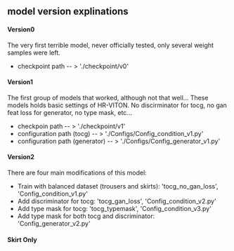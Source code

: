 ## model version explinations 
#### Version0
The very first terrible model, never officially tested, only several weight samples were left.
* checkpoint path -- > './checkpoint/v0'
#### Version1
The first group of models that worked, although not that well... These models holds basic settings of HR-VITON. No discirminator for tocg, no gan feat loss for generator, no type mask, etc...
* checkpoin path -- > './checkpoint/v1'
* configuration path (tocg) -- > './Configs/Config_condition_v1.py'
* configuration path (generator) -- > './Configs/Config_generator_v1.py'
#### Version2
There are four main modifications of this model:
* Train with balanced dataset (trousers and skirts): 'tocg_no_gan_loss', 'Config_condition_v1.py'
* Add discriminator for tocg: 'tocg_gan_loss', 'Config_condition_v2.py'
* Add type mask for tocg: 'tocg_typemask', 'Config_condition_v3.py'
* Add type mask for both tocg and discriminator: 'Config_generator_v2.py'
#### Skirt Only

